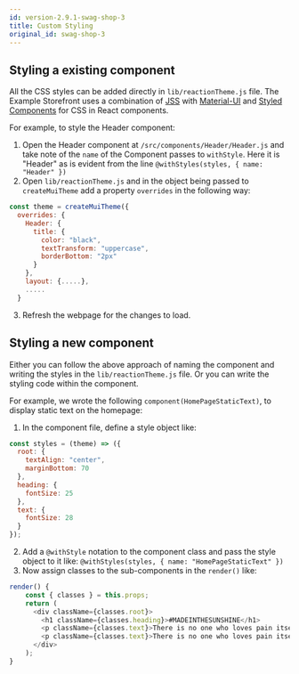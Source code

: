 ```yaml
---
id: version-2.9.1-swag-shop-3
title: Custom Styling
original_id: swag-shop-3
---
```


## Styling a existing component

All the CSS styles can be added directly in `lib/reactionTheme.js` file. The Example Storefront uses a combination of [JSS](http://cssinjs.org/) with [Material-UI](https://material-ui.com/) and [Styled Components](http://styled-components.com/) for CSS in React components.

For example, to style the Header component:

1. Open the Header component at `/src/components/Header/Header.js` and take note of the `name` of the Component passes to `withStyle`. Here it is "Header" as is evident from the line `@withStyles(styles, { name: "Header" })`
2. Open `lib/reactionTheme.js` and in the object being passed to `createMuiTheme` add a property `overrides` in the following way:
  ```javascript
  const theme = createMuiTheme({
    overrides: {
      Header: {
        title: {
          color: "black",
          textTransform: "uppercase",
          borderBottom: "2px"
        }
      },
      layout: {.....},
      .....
    }
  ```
3. Refresh the webpage for the changes to load.

## Styling a new component

Either you can follow the above approach of naming the component and writing the styles in the `lib/reactionTheme.js` file. Or you can write the styling code within the component.

For example, we wrote the following `component(HomePageStaticText)`, to display static text on the homepage:

1. In the component file, define a style object like:
```javascript
const styles = (theme) => ({
  root: {
    textAlign: "center",
    marginBottom: 70
  },
  heading: {
    fontSize: 25
  },
  text: {
    fontSize: 28
  }
});
```
2. Add a `@withStyle` notation to the component class and pass the style object to it like: `@withStyles(styles, { name: "HomePageStaticText" })`
3. Now assign classes to the sub-components in the `render()` like:
```javascript
render() {
    const { classes } = this.props;
    return (
      <div className={classes.root}>
        <h1 className={classes.heading}>#MADEINTHESUNSHINE</h1>
        <p className={classes.text}>There is no one who loves pain itself, wants to have it, simply because it is pain...</p>
        <p className={classes.text}>There is no one who loves pain itself</p>
      </div>
    );
}
```
